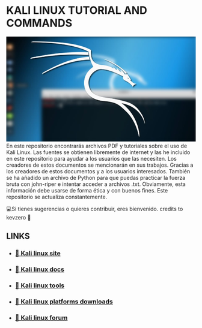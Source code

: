 <h1>KALI LINUX TUTORIAL AND COMMANDS</h1>

<img src="https://github.com/kevzero/kali-linux-commands-and-tutorial/blob/main/kali%20image.jpg">
En este repositorio encontrarás archivos PDF y tutoriales sobre el uso de Kali Linux. Las fuentes se obtienen libremente de internet y las he incluido en este repositorio para ayudar a los usuarios que las necesiten.
Los creadores de estos documentos se mencionarán en sus trabajos.
Gracias a los creadores de estos documentos y a los usuarios interesados.
También se ha añadido un archivo de Python para que puedas practicar la fuerza bruta con john-riper e intentar acceder a archivos .txt.
Obviamente, esta información debe usarse de forma ética y con buenos fines.
Este repositorio se actualiza constantemente.

💻Si tienes sugerencias o quieres contribuir, eres bienvenido. credits to kevzero 💾

<h2>LINKS</h2>

- ### <a href="https://www.kali.org/">📗 Kali linux site</a></br>
- ### <a href="https://www.kali.org/docs/">📘 Kali linux docs</a></br>
- ### <a href="https://www.kali.org/tools/">📙 Kali linux tools</a></br>
- ### <a href="https://www.kali.org/get-kali/#kali-platforms">📕 Kali linux platforms downloads</a></br>
- ### <a href="https://forums.kali.org/">📔 Kali linux forum</a></br>

